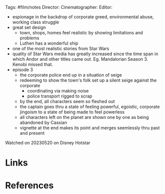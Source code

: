 Tags: #film/notes 
Director:
Cinematographer: 
Editor:

- espionage in the backdrop of corporate greed, environmental abuse, working class struggle
- great set design
	- town, shops, homes feel realistic by showing limitations and problems
	- Luthen has a wonderful ship
- one of the most realistic stories from Star Wars
- quality of Star Wars media has greatly increased since the time span in which Andor and other titles came out. Eg. Mandalorian Season 3. Kenobi missed that. 
- episode 3
	- the corporate police end up in a situation of seige
	- redeeming to show the town's folk set up a silent seige against the corporate
		- coordinating via making noise
		- police transport rigged to scrap
	- by the end, all characters seem so fleshed out
	- the captain goes thru a state of feeling powerful, egoistic, corporate jingoism to a state of being made to feel powerless
	- all characters left on the planet are shown one by one as being abandoned by Cassian
	- vignette at the end makes its point and merges seemlessly thru past and present

Watched on 20230520 on Disney Hotstar

# Links

# References